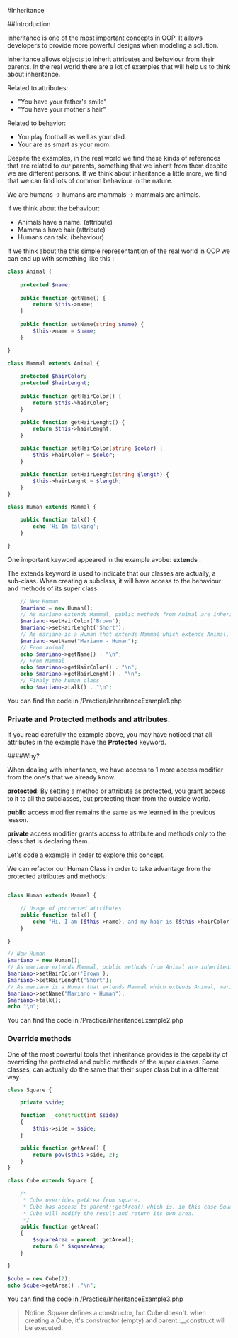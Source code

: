 #Inheritance

##Introduction

Inheritance is one of the most important concepts in OOP, It allows developers to provide more powerful designs when 
modeling a solution.

Inheritance allows objects to inherit attributes and behaviour from their parents. In the real world there are a lot of 
examples that will help us to think about inheritance. 

Related to attributes:
- "You have your father's smile"
- "You have your mother's hair"

Related to behavior:
- You play football as well as your dad.
- Your are as smart as your mom.

Despite the examples, in the real world we find these kinds of references that are related to our parents, something that
we inherit from them despite we are different persons.
If we think about inheritance a little more, we find that we can find lots of common behaviour in the nature.

We are humans -> humans are mammals -> mammals are animals.

if we think about the behaviour:

- Animals have a name. (attribute)
- Mammals have hair (attribute)
- Humans can talk. (behaviour)

If we think about the this simple representantion of the real world in OOP we can end up with something
like this :

```php
class Animal {
    
    protected $name;
    
    public function getName() {
        return $this->name;
    }
    
    public function setName(string $name) {
        $this->name = $name;
    }

}

class Mammal extends Animal {
    
    protected $hairColor;
    protected $hairLenght;
    
    public function getHairColor() {
        return $this->hairColor;
    }

    public function getHairLenght() {
        return $this->hairLenght;
    }

    public function setHairColor(string $color) {
        $this->hairColor = $color;
    }

    public function setHairLenght(string $length) {
        $this->hairLenght = $length;
    }
}

class Human extends Mammal {

    public function talk() {
        echo 'Hi Im talking';
    }

}
```
One important keyword appeared in the example avobe: **extends** . 

The extends keyword is used to indicate that our classes are actually, a sub-class. When creating a subclass, it will
have access to the behaviour and methods of its super class.

```php
    // New Human
    $mariano = new Human();
    // As mariano extends Mammal, public methods from Animal are inherited.
    $mariano->setHairColor('Brown');
    $mariano->setHairLenght('Short');
    // As mariano is a Human that extends Mammal which extends Animal, mariano has access to Animal mehtods and attributes.
    $mariano->setName("Mariano - Human");
    // From animal
    echo $mariano->getName() . "\n";
    // From Mammal
    echo $mariano->getHairColor() . "\n";
    echo $mariano->getHairLenght() . "\n";
    // Finaly the human class
    echo $mariano->talk() . "\n";
```
You can find the code in /Practice/InheritanceExample1.php

### Private and Protected methods and attributes.

If you read carefully the example above, you may have noticed that all attributes in the example have the **Protected** 
keyword.

####Why?

When dealing with inheritance, we have access to 1 more access modifier from the one's that we already know. 
 
**protected**: By setting a method or attribute as protected, you grant access to it to all the subclasses, but 
protecting them from the outside world. 

**public** access modifier remains the same as we learned in the previous lesson.

**private** access modifier grants access to attribute and methods only to the class that is declaring them. 
 
Let's code a example in order to explore this concept.

We can refactor our Human Class in order to take advantage from the protected attributes and methods:

```php

class Human extends Mammal {

    // Usage of protected attributes
    public function talk() {
        echo "Hi, I am {$this->name}, and my hair is {$this->hairColor} and {$this->hairLenght} and I am talking";
    }

}

// New Human
$mariano = new Human();
// As mariano extends Mammal, public methods from Animal are inherited.
$mariano->setHairColor('Brown');
$mariano->setHairLenght('Short');
// As mariano is a Human that extends Mammal which extends Animal, mariano has access to Animal mehtods and attributes.
$mariano->setName("Mariano - Human");
$mariano->talk();
echo "\n";
```
 You can find the code in /Practice/InheritanceExample2.php

### Override methods
One of the most powerful tools that inheritance provides is the capability of overriding the protected and public methods
of the super classes. Some classes, can actually do the same that their super class but in a different way.

```php
class Square {

    private $side;

    function __construct(int $side)
    {
        $this->side = $side;
    }

    public function getArea() {
        return pow($this->side, 2);
    }
}

class Cube extends Square {

    /*
     * Cube overrides getArea from square.
     * Cube has access to parent::getArea() which is, in this case Square::getArea()
     * Cube will modify the result and return its own area.
     */
    public function getArea()
    {
        $squareArea = parent::getArea();
        return 6 * $squareArea;
    }

}

$cube = new Cube(2);
echo $cube->getArea() ."\n";

```

 You can find the code in /Practice/InheritanceExample3.php

>Notice: Square defines a constructor, but Cube doesn't. 
>when creating a Cube, it's constructor (empty) and parent::__construct will be executed. 











